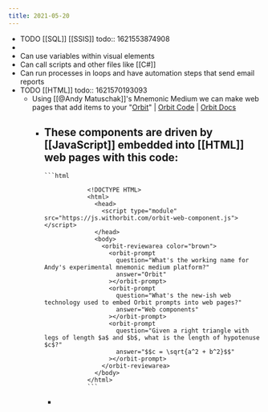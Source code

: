 ```yaml
---
title: 2021-05-20
---
```


- TODO [[SQL]] [[SSIS]]
  todo:: 1621553874908
-
- Can use variables within visual elements
- Can call scripts and other files like [[C#]]
- Can run processes in loops and have automation steps that send email reports
- TODO [[HTML]]
  todo:: 1621570193093
	- Using [[@Andy Matuschak]]'s Mnemonic Medium we can make web pages that add items to your "[Orbit](https://withorbit.com/)" | [Orbit Code](https://github.com/andymatuschak/orbit) | [Orbit Docs](https://docs.withorbit.com/)
		- These components are driven by [[JavaScript]] embedded into [[HTML]] web pages with this code:
			-
			  ```html
			  			  
			  			  <!DOCTYPE HTML>
			  			  <html>
			  			    <head>
			  			      <script type="module" src="https://js.withorbit.com/orbit-web-component.js"></script>
			  			    </head>
			  			    <body>
			  			      <orbit-reviewarea color="brown">
			  			        <orbit-prompt
			  			          question="What's the working name for Andy's experimental mnemonic medium platform?"
			  			          answer="Orbit"
			  			        ></orbit-prompt>
			  			        <orbit-prompt
			  			          question="What's the new-ish web technology used to embed Orbit prompts into web pages?"
			  			          answer="Web components"
			  			        ></orbit-prompt>
			  			        <orbit-prompt
			  			          question="Given a right triangle with legs of length $a$ and $b$, what is the length of hypotenuse $c$?"
			  			          answer="$$c = \sqrt{a^2 + b^2}$$"
			  			        ></orbit-prompt>
			  			      </orbit-reviewarea>
			  			    </body>
			  			  </html>
			  			  ```
			-